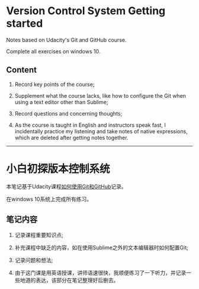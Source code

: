 # Version Control System Getting started

Notes based on Udacity's Git and GitHub course.

Complete all exercises on windows 10.

## Content

1. Record key points of the course;

2. Supplement what the course lacks, like how to configure the Git when using a text editor other than Sublime;

3. Record questions and concerning thoughts;

4. As the course is taught in English and instructors speak fast, I incidentally practice my listening and take notes of native expressions, which are deleted after getting notes together.

---

# 小白初探版本控制系统

本笔记基于Udacity课程[如何使用Git和GitHub](https://www.udacity.com/course/how-to-use-git-and-github--ud775)记录。

在windows 10系统上完成所有练习。

## 笔记内容

1. 记录课程重要知识点;

2. 补充课程中缺乏的内容，如在使用Sublime之外的文本编辑器时如何配置Git;

3. 记录问题和想法;

4. 由于这门课是用英语授课，讲师语速很快，我顺便练习了一下听力，并记录一些地道的表达，该部分在笔记整理好后删去。
